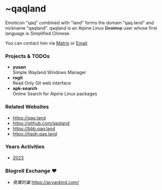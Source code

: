 # ~qaqland

Emoticon "qaq" combined with "land" forms the domain "qaq.land" and nickname "qaqland".
qaqland is an Alpine Linux ~~Desktop~~ user whose first language is Simplified Chinese.

You can contact him via [Matrix](https://matrix.to/#/@qaqland:mozilla.org)
or [Email](mailto:qaq@qaq.land).

### Projects & TODOs

- **yusan**  
  Simple Wayland Windows Manager
- **rogit**  
  Read Only Git web interface
- **apk-search**  
  Online Search for Alpine Linux packages

### Related Websites

- <https://qaq.land>
- <https://github.com/qaqland>
- <https://bbb.qaq.land>
- <https://hash.qaq.land>

### Years Activities

- [2023](when/2023.md)

### Blogroll Exchange ❤️

- _夜鹰的巢_ <https://acyanbird.com/>

